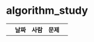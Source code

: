 # algorithm_study
<table align="center">
<td>
  <th>날짜</th>
  <th>사람</th></th>
  <th>문제</th>
  <th></th>
</td>
